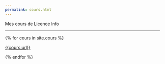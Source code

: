```yaml
---
permalink: cours.html
---
```


Mes cours de Licence Info

---

{% for cours in site.cours %}

[{{cours.url}}]({{site.baseurl}}{{cours.url}})

{% endfor %}